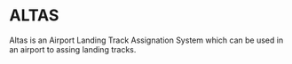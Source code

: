 # ALTAS
Altas is an Airport Landing Track Assignation System which can be used in an airport to assing landing tracks.
